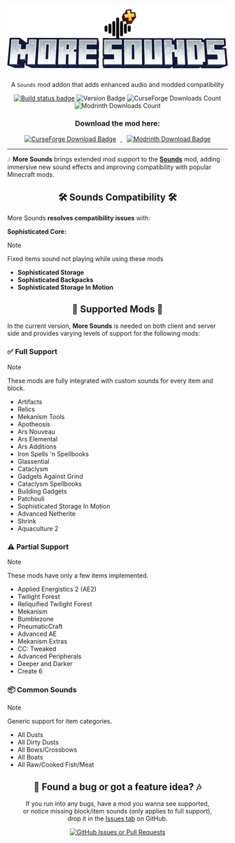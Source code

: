 <div align="center">

<img src="src/main/resources/logo.png" alt="LOGO">

<p>A <code>Sounds</code> mod addon that adds enhanced audio and modded compatibility</p>
<a href="https://github.com/DVOA1/More-Sounds/actions/workflows/build.yml"><img src="https://github.com/DVOA1/More-Sounds/actions/workflows/build.yml/badge.svg" alt="Build status badge"/></a>
<img alt="Version Badge" src="https://img.shields.io/badge/Version-v0.1.3-blue">
<img alt="CurseForge Downloads Count" src="https://img.shields.io/curseforge/dt/000000?logo=curseforge">
<img alt="Modrinth Downloads Count" src="https://img.shields.io/modrinth/dt/8jvcOd6S?logo=modrinth">
<h3>Download the mod here:</h3>
<a href="https://www.curseforge.com/">
<img alt="CurseForge Download Badge" src="https://img.shields.io/badge/CurseForge-F16436?style=for-the-badge&logo=curseforge&logoColor=ffffff" style="cursor:pointer; margin: 0 10px;">
</a>
<a href="https://modrinth.com/mod/more-sounds">
<img alt="Modrinth Download Badge" src="https://img.shields.io/badge/Modrinth-00AF5C?style=for-the-badge&logo=modrinth&logoColor=ffffff" style="cursor:pointer; margin: 0 10px;">
</a>
<hr>
</div>

🎶 **More Sounds** brings extended mod support to the [**Sounds**](https://github.com/IMB11/Sounds) mod, adding immersive new sound effects and improving compatibility with popular Minecraft mods.

<div align="center">
<h2>🛠 Sounds Compatibility 🛠</h2>
</div>

More Sounds **resolves compatibility issues** with:

**Sophisticated Core:**
> [!NOTE]
> Fixed items sound not playing while using these mods

- **Sophisticated Storage**
- **Sophisticated Backpacks**
- **Sophisticated Storage In Motion**

<div align="center">
<h2>🧩 Supported Mods 🧩</h2>
</div>

In the current version, **More Sounds** is needed on both client and server side and provides varying levels of support for the following mods:

### ✅ Full Support
> [!NOTE]
> These mods are fully integrated with custom sounds for every item and block.

- Artifacts
- Relics
- Mekanism Tools
- Apotheosis
- Ars Nouveau
- Ars Elemental
- Ars Additions
- Iron Spells 'n Spellbooks
- Glassential
- Cataclysm
- Gadgets Against Grind
- Cataclysm Spellbooks
- Building Gadgets
- Patchouli
- Sophisticated Storage In Motion
- Advanced Netherite
- Shrink
- Aquaculture 2

### ⚠️ Partial Support
> [!NOTE]
> These mods have only a few items implemented.

- Applied Energistics 2 (AE2)
- Twilight Forest
- Reliquified Twilight Forest
- Mekanism
- Bumblezone
- PneumaticCraft
- Advanced AE
- Mekanism Extras
- CC: Tweaked
- Advanced Peripherals
- Deeper and Darker
- Create 6

### 📦 Common Sounds
> [!NOTE]
> Generic support for item categories.

- All Dusts
- All Dirty Dusts
- All Bows/Crossbows
- All Boats
- All Raw/Cooked Fish/Meat

<div align="center">
  <h2>🐛 Found a bug or got a feature idea? 🎶</h2>
</div>

<p align="center">
  If you run into any bugs, have a mod you wanna see supported,<br>
  or notice missing block/item sounds (only applies to full support),<br>
  drop it in the <a href="https://github.com/DVOA1/More-Sounds/issues">Issues tab</a> on GitHub.
</p>

<div align="center">
  <a href="https://github.com/DVOA1/More-Sounds/issues?q=sort%3Aupdated-desc+is%3Aissue+is%3Aopen">
    <img alt="GitHub Issues or Pull Requests" src="https://img.shields.io/github/issues/DVOA1/More-Sounds?style=flat-square&logo=github&color=dark-green">
  </a>
</div>

